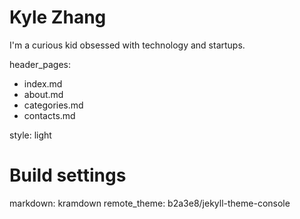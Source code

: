 # Kyle Zhang

I'm a curious kid obsessed with technology and startups.


header_pages:
  - index.md
  - about.md
  - categories.md
  - contacts.md

style: light


# Build settings
markdown: kramdown
remote_theme: b2a3e8/jekyll-theme-console

